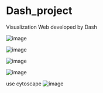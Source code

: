 # Dash_project
Visualization Web developed by Dash

![image](https://user-images.githubusercontent.com/74596877/161680262-b86a4b8b-cac2-4bb7-b920-05e93da5cb99.png)




![image](https://user-images.githubusercontent.com/74596877/161680338-77a57498-8dbf-40c9-8106-a18ec2c4305b.png)




![image](https://user-images.githubusercontent.com/74596877/161680362-88ac6754-4a15-4639-953b-e3076184f464.png)




![image](https://user-images.githubusercontent.com/74596877/161680406-ae1c1a76-f1bf-498b-b5b3-2241435efbb5.png)




use cytoscape 
![image](https://user-images.githubusercontent.com/74596877/161680440-9ad35584-6b09-41eb-b928-2e705c75a5cf.png)


